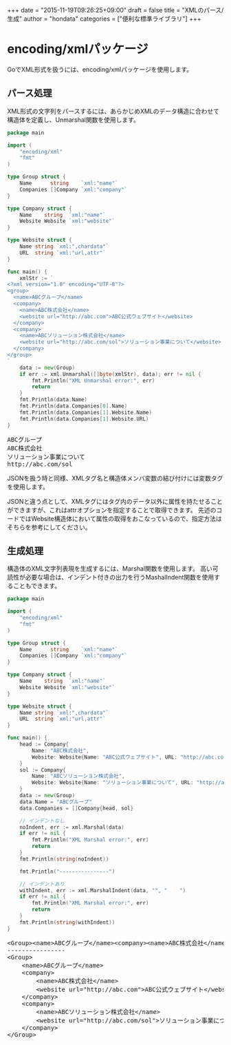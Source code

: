 +++
date = "2015-11-19T09:26:25+09:00"
draft = false
title = "XMLのパース/生成"
author = "hondata"
categories = ["便利な標準ライブラリ"]
+++

# encoding/xmlパッケージ

GoでXML形式を扱うには、encoding/xmlパッケージを使用します。

## パース処理

XML形式の文字列をパースするには、あらかじめXMLのデータ構造に合わせて構造体を定義し、Unmarshal関数を使用します。

```go
package main

import (
    "encoding/xml"
    "fmt"
)

type Group struct {
    Name      string    `xml:"name"`
    Companies []Company `xml:"company"`
}

type Company struct {
    Name    string  `xml:"name"`
    Website Website `xml:"website"`
}

type Website struct {
    Name string `xml:",chardata"`
    URL  string `xml:"url,attr"`
}

func main() {
    xmlStr := `
<?xml version="1.0" encoding="UTF-8"?>
<group>
  <name>ABCグループ</name>
  <company>
    <name>ABC株式会社</name>
    <website url="http://abc.com">ABC公式ウェブサイト</website>
  </company>
  <company>
    <name>ABCソリューション株式会社</name>
    <website url="http://abc.com/sol">ソリューション事業について</website>
  </company>
</group>
`
    data := new(Group)
    if err := xml.Unmarshal([]byte(xmlStr), data); err != nil {
        fmt.Println("XML Unmarshal error:", err)
        return
    }
    fmt.Println(data.Name)
    fmt.Println(data.Companies[0].Name)
    fmt.Println(data.Companies[1].Website.Name)
    fmt.Println(data.Companies[1].Website.URL)
}
```

<pre class="output">
ABCグループ
ABC株式会社
ソリューション事業について
http://abc.com/sol
</pre>

JSONを扱う時と同様、XMLタグ名と構造体メンバ変数の結び付けには変数タグを使用します。

JSONと違う点として、XMLタグにはタグ内のデータ以外に属性を持たせることができますが、これはattrオプションを指定することで取得できます。
先述のコードではWebsite構造体において属性の取得をおこなっているので、指定方法はそちらを参考にしてください。


## 生成処理

構造体のXML文字列表現を生成するには、Marshal関数を使用します。
高い可読性が必要な場合は、インデント付きの出力を行うMashalIndent関数を使用することもできます。

```go
package main

import (
    "encoding/xml"
    "fmt"
)

type Group struct {
    Name      string    `xml:"name"`
    Companies []Company `xml:"company"`
}

type Company struct {
    Name    string  `xml:"name"`
    Website Website `xml:"website"`
}

type Website struct {
    Name string `xml:",chardata"`
    URL  string `xml:"url,attr"`
}

func main() {
    head := Company{
        Name: "ABC株式会社",
        Website: Website{Name: "ABC公式ウェブサイト", URL: "http://abc.com"},
    }
    sol := Company{
        Name: "ABCソリューション株式会社",
        Website: Website{Name: "ソリューション事業について", URL: "http://abc.com/sol"},
    }
    data := new(Group)
    data.Name = "ABCグループ"
    data.Companies = []Company{head, sol}

    // インデントなし
    noIndent, err := xml.Marshal(data)
    if err != nil {
        fmt.Println("XML Marshal error:", err)
        return
    }
    fmt.Println(string(noIndent))

    fmt.Println("----------------")

    // インデントあり
    withIndent, err := xml.MarshalIndent(data, "", "    ")
    if err != nil {
        fmt.Println("XML Marshal error:", err)
        return
    }
    fmt.Println(string(withIndent))
}
```

<pre class="output">
&lt;Group&gt;&lt;name&gt;ABCグループ&lt;/name&gt;&lt;company&gt;&lt;name&gt;ABC株式会社&lt;/name&gt;&lt;website url=&quot;http://abc.com&quot;&gt;ABC公式ウェブサイト&lt;/website&gt;&lt;/company&gt;&lt;company&gt;&lt;name&gt;ABCソリューション株式会社&lt;/name&gt;&lt;website url=&quot;http://abc.com/sol&quot;&gt;ソリューション事業について&lt;/website&gt;&lt;/company&gt;&lt;/Group&gt;
----------------
&lt;Group&gt;
    &lt;name&gt;ABCグループ&lt;/name&gt;
    &lt;company&gt;
        &lt;name&gt;ABC株式会社&lt;/name&gt;
        &lt;website url=&quot;http://abc.com&quot;&gt;ABC公式ウェブサイト&lt;/website&gt;
    &lt;/company&gt;
    &lt;company&gt;
        &lt;name&gt;ABCソリューション株式会社&lt;/name&gt;
        &lt;website url=&quot;http://abc.com/sol&quot;&gt;ソリューション事業について&lt;/website&gt;
    &lt;/company&gt;
&lt;/Group&gt;
</pre>
